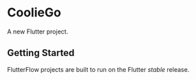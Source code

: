 # CoolieGo

A new Flutter project.

## Getting Started

FlutterFlow projects are built to run on the Flutter _stable_ release.
